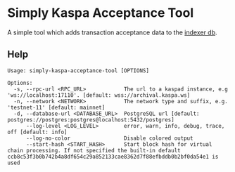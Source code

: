 # Simply Kaspa Acceptance Tool
A simple tool which adds transaction acceptance data to the [indexer db](https://github.com/supertypo/simply-kaspa-indexer).

## Help
```
Usage: simply-kaspa-acceptance-tool [OPTIONS]

Options:
  -s, --rpc-url <RPC_URL>            The url to a kaspad instance, e.g 'ws://localhost:17110'. [default: wss://archival.kaspa.ws]
  -n, --network <NETWORK>            The network type and suffix, e.g. 'testnet-11' [default: mainnet]
  -d, --database-url <DATABASE_URL>  PostgreSQL url [default: postgres://postgres:postgres@localhost:5432/postgres]
      --log-level <LOG_LEVEL>        error, warn, info, debug, trace, off [default: info]
      --log-no-color                 Disable colored output
      --start-hash <START_HASH>      Start block hash for virtual chain processing. If not specified the built-in default ccb8c53f3b0b742b4a8df654c29a852133cae8362d7f88efbddb0b2bf0da54e1 is used
```
